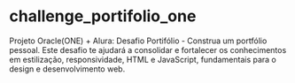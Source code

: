 # challenge_portifolio_one
Projeto Oracle(ONE) + Alura: Desafio Portifólio - Construa um portfólio pessoal. Este desafio te ajudará a consolidar e fortalecer os conhecimentos em estilização, responsividade, HTML e JavaScript, fundamentais para o design e desenvolvimento web.
